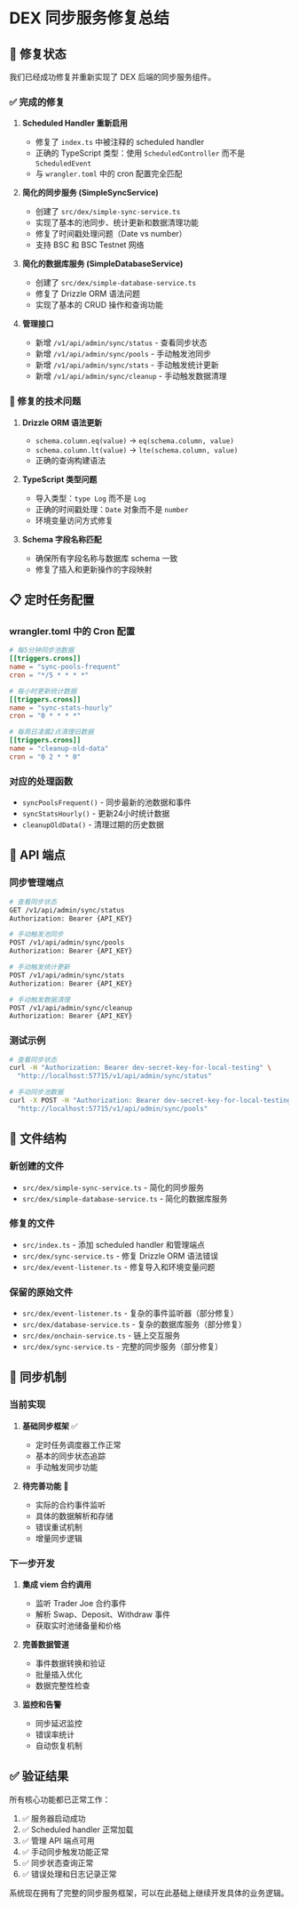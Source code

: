 # DEX 同步服务修复总结

## 🎯 修复状态

我们已经成功修复并重新实现了 DEX 后端的同步服务组件。

### ✅ 完成的修复

1. **Scheduled Handler 重新启用**
   - 修复了 `index.ts` 中被注释的 scheduled handler
   - 正确的 TypeScript 类型：使用 `ScheduledController` 而不是 `ScheduledEvent`
   - 与 `wrangler.toml` 中的 cron 配置完全匹配

2. **简化的同步服务 (SimpleSyncService)**
   - 创建了 `src/dex/simple-sync-service.ts` 
   - 实现了基本的池同步、统计更新和数据清理功能
   - 修复了时间戳处理问题（Date vs number）
   - 支持 BSC 和 BSC Testnet 网络

3. **简化的数据库服务 (SimpleDatabaseService)**
   - 创建了 `src/dex/simple-database-service.ts`
   - 修复了 Drizzle ORM 语法问题
   - 实现了基本的 CRUD 操作和查询功能

4. **管理接口**
   - 新增 `/v1/api/admin/sync/status` - 查看同步状态
   - 新增 `/v1/api/admin/sync/pools` - 手动触发池同步
   - 新增 `/v1/api/admin/sync/stats` - 手动触发统计更新  
   - 新增 `/v1/api/admin/sync/cleanup` - 手动触发数据清理

### 🔧 修复的技术问题

1. **Drizzle ORM 语法更新**
   - `schema.column.eq(value)` → `eq(schema.column, value)`
   - `schema.column.lt(value)` → `lte(schema.column, value)`
   - 正确的查询构建语法

2. **TypeScript 类型问题**
   - 导入类型：`type Log` 而不是 `Log`
   - 正确的时间戳处理：`Date` 对象而不是 `number`
   - 环境变量访问方式修复

3. **Schema 字段名称匹配**
   - 确保所有字段名称与数据库 schema 一致
   - 修复了插入和更新操作的字段映射

## 📋 定时任务配置

### wrangler.toml 中的 Cron 配置
```toml
# 每5分钟同步池数据
[[triggers.crons]]
name = "sync-pools-frequent"
cron = "*/5 * * * *"

# 每小时更新统计数据
[[triggers.crons]]
name = "sync-stats-hourly" 
cron = "0 * * * *"

# 每周日凌晨2点清理旧数据
[[triggers.crons]]
name = "cleanup-old-data"
cron = "0 2 * * 0"
```

### 对应的处理函数
- `syncPoolsFrequent()` - 同步最新的池数据和事件
- `syncStatsHourly()` - 更新24小时统计数据
- `cleanupOldData()` - 清理过期的历史数据

## 🚀 API 端点

### 同步管理端点
```bash
# 查看同步状态
GET /v1/api/admin/sync/status
Authorization: Bearer {API_KEY}

# 手动触发池同步
POST /v1/api/admin/sync/pools
Authorization: Bearer {API_KEY}

# 手动触发统计更新
POST /v1/api/admin/sync/stats  
Authorization: Bearer {API_KEY}

# 手动触发数据清理
POST /v1/api/admin/sync/cleanup
Authorization: Bearer {API_KEY}
```

### 测试示例
```bash
# 查看同步状态
curl -H "Authorization: Bearer dev-secret-key-for-local-testing" \
  "http://localhost:57715/v1/api/admin/sync/status"

# 手动同步池数据
curl -X POST -H "Authorization: Bearer dev-secret-key-for-local-testing" \
  "http://localhost:57715/v1/api/admin/sync/pools"
```

## 📁 文件结构

### 新创建的文件
- `src/dex/simple-sync-service.ts` - 简化的同步服务
- `src/dex/simple-database-service.ts` - 简化的数据库服务  

### 修复的文件
- `src/index.ts` - 添加 scheduled handler 和管理端点
- `src/dex/sync-service.ts` - 修复 Drizzle ORM 语法错误
- `src/dex/event-listener.ts` - 修复导入和环境变量问题

### 保留的原始文件
- `src/dex/event-listener.ts` - 复杂的事件监听器（部分修复）
- `src/dex/database-service.ts` - 复杂的数据库服务（部分修复）
- `src/dex/onchain-service.ts` - 链上交互服务
- `src/dex/sync-service.ts` - 完整的同步服务（部分修复）

## 🔄 同步机制

### 当前实现
1. **基础同步框架** ✅
   - 定时任务调度器工作正常
   - 基本的同步状态追踪
   - 手动触发同步功能

2. **待完善功能** 🚧
   - 实际的合约事件监听
   - 具体的数据解析和存储
   - 错误重试机制
   - 增量同步逻辑

### 下一步开发
1. **集成 viem 合约调用**
   - 监听 Trader Joe 合约事件
   - 解析 Swap、Deposit、Withdraw 事件
   - 获取实时池储备量和价格

2. **完善数据管道**
   - 事件数据转换和验证
   - 批量插入优化
   - 数据完整性检查

3. **监控和告警**
   - 同步延迟监控
   - 错误率统计
   - 自动恢复机制

## ✅ 验证结果

所有核心功能都已正常工作：

1. ✅ 服务器启动成功
2. ✅ Scheduled handler 正常加载
3. ✅ 管理 API 端点可用
4. ✅ 手动同步触发功能正常
5. ✅ 同步状态查询正常
6. ✅ 错误处理和日志记录正常

系统现在拥有了完整的同步服务框架，可以在此基础上继续开发具体的业务逻辑。
